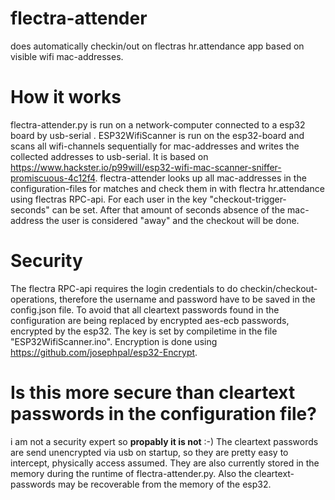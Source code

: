 # flectra-attender
does automatically checkin/out on flectras hr.attendance app based on visible wifi mac-addresses.

# How it works
flectra-attender.py is run on a network-computer connected to a esp32 board by usb-serial .
ESP32WifiScanner is run on the esp32-board and scans all wifi-channels sequentially for mac-addresses and 
writes the collected addresses to usb-serial.
It is based on https://www.hackster.io/p99will/esp32-wifi-mac-scanner-sniffer-promiscuous-4c12f4.
flectra-attender looks up all mac-addresses in the configuration-files for matches and check them in with flectra hr.attendance
using flectras RPC-api.
For each user in the key "checkout-trigger-seconds" can be set. After that amount of seconds absence of the mac-address
the user is considered "away" and the checkout will be done.

# Security
The flectra RPC-api requires the login credentials to do checkin/checkout-operations, therefore the username and password
have to be saved in the config.json file.
To avoid that all cleartext passwords found in the configuration are being replaced by encrypted aes-ecb passwords, encrypted by
the esp32. The key is set by compiletime in the file "ESP32WifiScanner.ino".
Encryption is done using https://github.com/josephpal/esp32-Encrypt.


# Is this more secure than cleartext passwords in the configuration file? 
i am not a security expert so **propably it is not** :-)
The cleartext passwords are send unencrypted via usb on startup, so they are pretty easy to intercept,
physically access assumed.
They are also currently stored in the memory during the runtime of flectra-attender.py.
Also the cleartext-passwords may be recoverable from the memory of the esp32.


